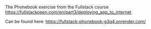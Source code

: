 The Phonebook exercise from the Fullstack course
https://fullstackopen.com/en/part3/deploying_app_to_internet

Can be found here: https://fullstack-phonebook-g3q4.onrender.com/
